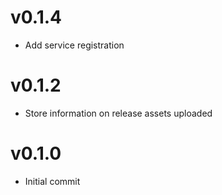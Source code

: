 # v0.1.4
* Add service registration

# v0.1.2
* Store information on release assets uploaded

# v0.1.0
* Initial commit
